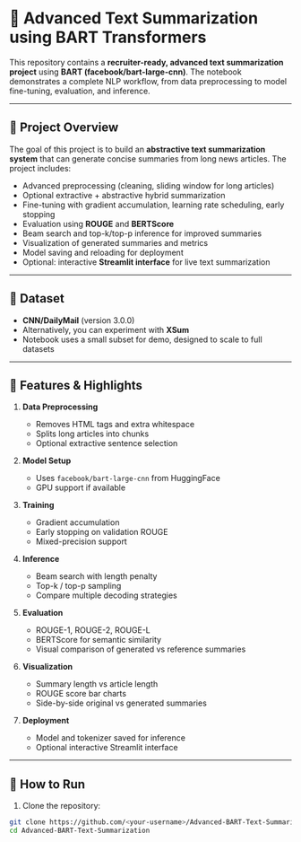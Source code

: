 # 📘 Advanced Text Summarization using BART Transformers

This repository contains a **recruiter-ready, advanced text summarization project** using **BART (facebook/bart-large-cnn)**. The notebook demonstrates a complete NLP workflow, from data preprocessing to model fine-tuning, evaluation, and inference.

---

## 🚀 Project Overview

The goal of this project is to build an **abstractive text summarization system** that can generate concise summaries from long news articles. The project includes:

- Advanced preprocessing (cleaning, sliding window for long articles)
- Optional extractive + abstractive hybrid summarization
- Fine-tuning with gradient accumulation, learning rate scheduling, early stopping
- Evaluation using **ROUGE** and **BERTScore**
- Beam search and top-k/top-p inference for improved summaries
- Visualization of generated summaries and metrics
- Model saving and reloading for deployment
- Optional: interactive **Streamlit interface** for live text summarization

---

## 📂 Dataset

- **CNN/DailyMail** (version 3.0.0)
- Alternatively, you can experiment with **XSum**
- Notebook uses a small subset for demo, designed to scale to full datasets

---

## 🔧 Features & Highlights

1. **Data Preprocessing**
   - Removes HTML tags and extra whitespace
   - Splits long articles into chunks
   - Optional extractive sentence selection

2. **Model Setup**
   - Uses `facebook/bart-large-cnn` from HuggingFace
   - GPU support if available

3. **Training**
   - Gradient accumulation
   - Early stopping on validation ROUGE
   - Mixed-precision support

4. **Inference**
   - Beam search with length penalty
   - Top-k / top-p sampling
   - Compare multiple decoding strategies

5. **Evaluation**
   - ROUGE-1, ROUGE-2, ROUGE-L
   - BERTScore for semantic similarity
   - Visual comparison of generated vs reference summaries

6. **Visualization**
   - Summary length vs article length
   - ROUGE score bar charts
   - Side-by-side original vs generated summaries

7. **Deployment**
   - Model and tokenizer saved for inference
   - Optional interactive Streamlit interface

---

## 📝 How to Run

1. Clone the repository:

```bash
git clone https://github.com/<your-username>/Advanced-BART-Text-Summarization.git
cd Advanced-BART-Text-Summarization

